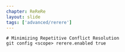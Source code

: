 ```yaml
---
chapter: ReReRe
layout: slide
tags: ['advanced/rerere']
---
```


	# Minimizing Repetitive Conflict Resolution
	git config <scope> rerere.enabled true